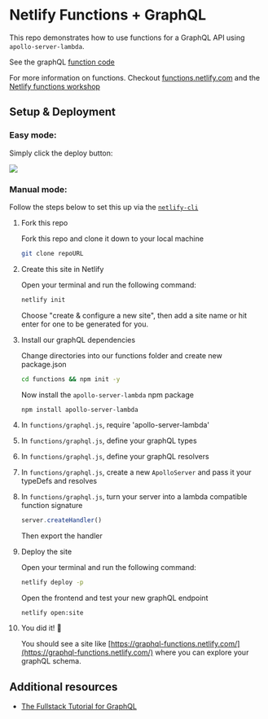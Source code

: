 # Netlify Functions + GraphQL

This repo demonstrates how to use functions for a GraphQL API using `apollo-server-lambda`.

See the graphQL [function code](./functions/graphql.js)

For more information on functions. Checkout [functions.netlify.com](https://functions.netlify.com/) and the [Netlify functions workshop](https://github.com/DavidWells/netlify-functions-workshop#workshop-lessons)

## Setup & Deployment

### Easy mode:

Simply click the deploy button:

<a href="https://app.netlify.com/start/deploy?repository=https://github.com/netlify-labs/functions-and-graphql">
  <img src="https://www.netlify.com/img/deploy/button.svg">
</a>

### Manual mode:

Follow the steps below to set this up via the [`netlify-cli`](https://cli.netlify.com/)

1. Fork this repo

    Fork this repo and clone it down to your local machine

    ```bash
    git clone repoURL
    ```

2. Create this site in Netlify

    Open your terminal and run the following command:

    ```bash
    netlify init
    ```

    Choose "create & configure a new site", then add a site name or hit enter for one to be generated for you.

3. Install our graphQL dependencies

    Change directories into our functions folder and create new package.json

    ```bash
    cd functions && npm init -y
    ```

    Now install the `apollo-server-lambda` npm package

    ```bash
    npm install apollo-server-lambda
    ```

4. In `functions/graphql.js`, require 'apollo-server-lambda'

5. In `functions/graphql.js`, define your graphQL types

6. In `functions/graphql.js`, define your graphQL resolvers

7. In `functions/graphql.js`, create a new `ApolloServer` and pass it your typeDefs and resolves

8. In `functions/graphql.js`, turn your server into a lambda compatible function signature

    ```js
    server.createHandler()
    ```

    Then export the handler

9. Deploy the site

    Open your terminal and run the following command:

    ```bash
    netlify deploy -p
    ```

    Open the frontend and test your new graphQL endpoint

    ```
    netlify open:site
    ```

10. You did it! 🎉

    You should see a site like [https://graphql-functions.netlify.com/](https://graphql-functions.netlify.com/) where you can explore your graphQL schema.

## Additional resources

- [The Fullstack Tutorial for GraphQL](https://www.howtographql.com/)
